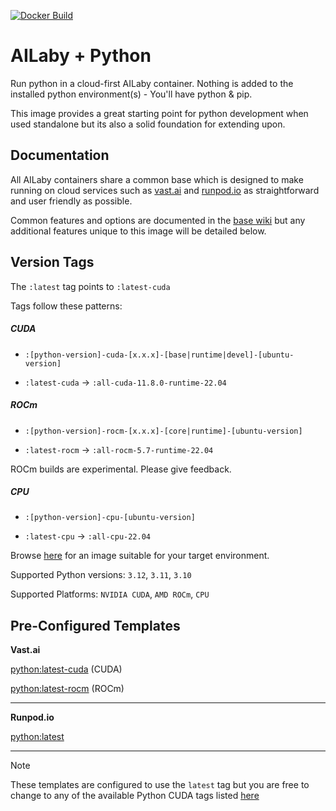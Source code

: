 [![Docker Build](https://github.com/ailaby/ailaby-python/actions/workflows/docker-build.yml/badge.svg)](https://github.com/ailaby/ailaby-python/actions/workflows/docker-build.yml)

# AILaby + Python

Run python in a cloud-first AILaby container. Nothing is added to the installed python environment(s) - You'll have python & pip.

This image provides a great starting point for python development when used standalone but its also a solid foundation for extending upon.


## Documentation

All AILaby containers share a common base which is designed to make running on cloud services such as [vast.ai](https://link.ailaby.org/vast.ai) and [runpod.io](https://link.ailaby.org/template) as straightforward and user friendly as possible.

Common features and options are documented in the [base wiki](https://github.com/ailaby/ailaby-base/wiki) but any additional features unique to this image will be detailed below.


## Version Tags

The `:latest` tag points to `:latest-cuda`

Tags follow these patterns:

##### _CUDA_
- `:[python-version]-cuda-[x.x.x]-[base|runtime|devel]-[ubuntu-version]`

- `:latest-cuda` &rarr; `:all-cuda-11.8.0-runtime-22.04`

##### _ROCm_
- `:[python-version]-rocm-[x.x.x]-[core|runtime]-[ubuntu-version]`

- `:latest-rocm` &rarr; `:all-rocm-5.7-runtime-22.04`

ROCm builds are experimental. Please give feedback.

##### _CPU_
- `:[python-version]-cpu-[ubuntu-version]`

- `:latest-cpu` &rarr; `:all-cpu-22.04`

Browse [here](https://github.com/ailaby/ailaby-python/pkgs/container/python) for an image suitable for your target environment.

Supported Python versions: `3.12`, `3.11`, `3.10`

Supported Platforms: `NVIDIA CUDA`, `AMD ROCm`, `CPU`


## Pre-Configured Templates

**Vast.​ai**

[python:latest-cuda](https://link.ailaby.org/template-vast-python) (CUDA)

[python:latest-rocm](https://link.ailaby.org/template-vast-python-rocm) (ROCm)

---

**Runpod.​io**

[python:latest](https://link.ailaby.org/template-runpod-python)

---

>[!NOTE]  
>These templates are configured to use the `latest` tag but you are free to change to any of the available Python CUDA tags listed [here](https://github.com/ailaby/ailaby-python/pkgs/container/python)
